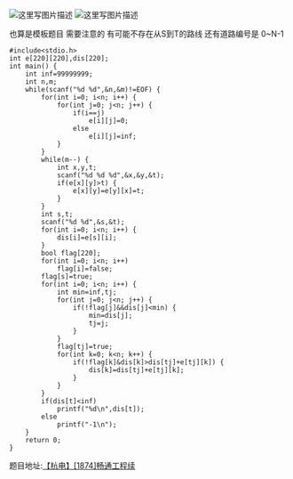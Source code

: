 ![这里写图片描述](http://img.blog.csdn.net/20160330072846605)
![这里写图片描述](http://img.blog.csdn.net/20160330072852980)

也算是模板题目
需要注意的
有可能不存在从S到T的路线
还有道路编号是 0~N-1

```
#include<stdio.h>
int e[220][220],dis[220];
int main() {
	int inf=99999999;
	int n,m;
	while(scanf("%d %d",&n,&m)!=EOF) {
		for(int i=0; i<n; i++) {
			for(int j=0; j<n; j++) {
				if(i==j)
					e[i][j]=0;
				else
					e[i][j]=inf;
			}
		}
		while(m--) {
			int x,y,t;
			scanf("%d %d %d",&x,&y,&t);
			if(e[x][y]>t) {
				e[x][y]=e[y][x]=t;
			}
		}
		int s,t;
		scanf("%d %d",&s,&t);
		for(int i=0; i<n; i++) {
			dis[i]=e[s][i];
		}
		bool flag[220];
		for(int i=0; i<n; i++)
			flag[i]=false;
		flag[s]=true;
		for(int i=0; i<n; i++) {
			int min=inf,tj;
			for(int j=0; j<n; j++) {
				if(!flag[j]&&dis[j]<min) {
					min=dis[j];
					tj=j;
				}
			}
			flag[tj]=true;
			for(int k=0; k<n; k++) {
				if(!flag[k]&dis[k]>dis[tj]+e[tj][k]) {
					dis[k]=dis[tj]+e[tj][k];
				}
			}
		}
		if(dis[t]<inf)
			printf("%d\n",dis[t]);
		else
			printf("-1\n");
	}
	return 0;
}
```

题目地址:[【杭电】[1874]畅通工程续](http://acm.hdu.edu.cn/showproblem.php?pid=1874)